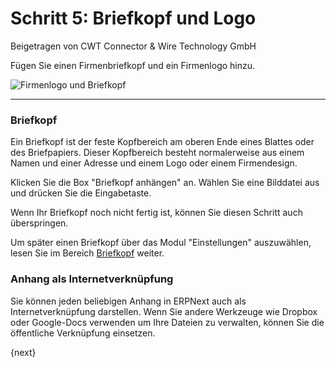 # Schritt 5: Briefkopf und Logo
<span class="text-muted contributed-by">Beigetragen von CWT Connector & Wire Technology GmbH</span>

Fügen Sie einen Firmenbriefkopf und ein Firmenlogo hinzu.

<img alt="Firmenlogo und Briefkopf" class="screenshot"
src="{{docs_base_url}}/assets/img/setup-wizard/step-5.png">

---

### Briefkopf
Ein Briefkopf ist der feste Kopfbereich am oberen Ende eines Blattes oder des Briefpapiers. Dieser Kopfbereich besteht normalerweise aus einem Namen und einer Adresse und einem Logo oder einem Firmendesign.

Klicken Sie die Box "Briefkopf anhängen" an. Wählen Sie eine Bilddatei aus und drücken Sie die Eingabetaste.

Wenn Ihr Briefkopf noch nicht fertig ist, können Sie diesen Schritt auch überspringen.

Um später einen Briefkopf über das Modul "Einstellungen" auszuwählen, lesen Sie im Bereich [Briefkopf]({{docs_base_url}}/user/manual/en/setting-up/print/letter-head.html) weiter.

### Anhang als Internetverknüpfung

Sie können jeden beliebigen Anhang in ERPNext auch als Internetverknüpfung darstellen. Wenn Sie andere Werkzeuge wie Dropbox oder Google-Docs verwenden um Ihre Dateien zu verwalten, können Sie die öffentliche Verknüpfung einsetzen.

{next}
